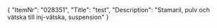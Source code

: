 {
  "ItemNr": "028351",
  "Title": "test",
  "Description": "Stamaril, pulv och vätska till inj-vätska, suspension"
}